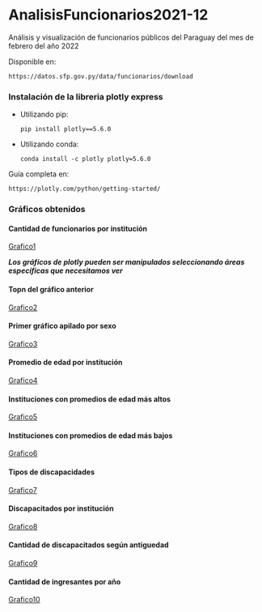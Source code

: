 # AnalisisFuncionarios2021-12
Análisis y visualización de funcionarios públicos del Paraguay del mes de febrero del año 2022

Disponible en:

```https://datos.sfp.gov.py/data/funcionarios/download```

### Instalación de la libreria plotly express

- Utilizando pip:

    ```
    pip install plotly==5.6.0
    ```


- Utilizando conda:

    ```
    conda install -c plotly plotly=5.6.0
    ```

Guía completa en:

```https://plotly.com/python/getting-started/```


### Gráficos obtenidos

#### Cantidad de funcionarios por institución

[Grafico1](https://prnt.sc/ghpIrkd1GriK)

***Los gráficos de plotly pueden ser manipulados seleccionando áreas específicas que necesitamos ver***

#### Topn del gráfico anterior

[Grafico2](https://prnt.sc/XnvnJFhngRcS)

#### Primer gráfico apilado por sexo

[Grafico3](https://prnt.sc/4GOhxMmKhDnl)

#### Promedio de edad por institución

[Grafico4](https://prnt.sc/EBrWDAhj_cyu)

#### Instituciones con promedios de edad más altos

[Grafico5](https://prnt.sc/iMugXGZpsmyO)

#### Instituciones con promedios de edad más bajos

[Grafico6](https://prnt.sc/XEWUwyDIqlt-)

#### Tipos de discapacidades

[Grafico7](https://prnt.sc/jO0YD6VsuQru)

#### Discapacitados por institución

[Grafico8](https://prnt.sc/eWbF0s8Dy3Rz)

#### Cantidad de discapacitados según antiguedad

[Grafico9](https://prnt.sc/hue5wy8SpADp)

#### Cantidad de ingresantes por año

[Grafico10](https://prnt.sc/CJDPWYqgNvJx)